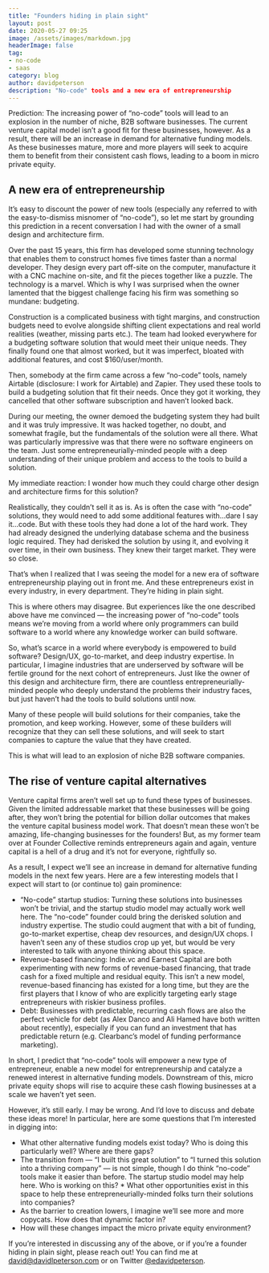 ```yaml
---
title: "Founders hiding in plain sight"
layout: post
date: 2020-05-27 09:25
image: /assets/images/markdown.jpg
headerImage: false
tag:
- no-code
- saas
category: blog
author: davidpeterson
description: "No-code" tools and a new era of entrepreneurship
---
```


Prediction: The increasing power of “no-code” tools will lead to an explosion in the number of niche, B2B software businesses. The current venture capital model isn’t a good fit for these businesses, however. As a result, there will be an increase in demand for alternative funding models. As these businesses mature, more and more players will seek to acquire them to benefit from their consistent cash flows, leading to a boom in micro private equity.

## A new era of entrepreneurship

It’s easy to discount the power of new tools (especially any referred to with the easy-to-dismiss misnomer of “no-code”), so let me start by grounding this prediction in a recent conversation I had with the owner of a small design and architecture firm.

Over the past 15 years, this firm has developed some stunning technology that enables them to construct homes five times faster than a normal developer. They design every part off-site on the computer, manufacture it with a CNC machine on-site, and fit the pieces together like a puzzle. The technology is a marvel.
Which is why I was surprised when the owner lamented that the biggest challenge facing his firm was something so mundane: budgeting.

Construction is a complicated business with tight margins, and construction budgets need to evolve alongside shifting client expectations and real world realities (weather, missing parts etc.). The team had looked everywhere for a budgeting software solution that would meet their unique needs. They finally found one that almost worked, but it was imperfect, bloated with additional features, and cost $160/user/month.

Then, somebody at the firm came across a few “no-code” tools, namely Airtable (disclosure: I work for Airtable) and Zapier. They used these tools to build a budgeting solution that fit their needs. Once they got it working, they cancelled that other software subscription and haven’t looked back.

During our meeting, the owner demoed the budgeting system they had built and it was truly impressive. It was hacked together, no doubt, and somewhat fragile, but the fundamentals of the solution were all there. What was particularly impressive was that there were no software engineers on the team. Just some entrepreneurially-minded people with a deep understanding of their unique problem and access to the tools to build a solution.

My immediate reaction: I wonder how much they could charge other design and architecture firms for this solution?

Realistically, they couldn’t sell it as is. As is often the case with “no-code” solutions, they would need to add some additional features with…dare I say it…code. But with these tools they had done a lot of the hard work. They had already designed the underlying database schema and the business logic required. They had derisked the solution by using it, and evolving it over time, in their own business. They knew their target market. They were so close.

That’s when I realized that I was seeing the model for a new era of software entrepreneurship playing out in front me. And these entrepreneurs exist in every industry, in every department. They’re hiding in plain sight.

This is where others may disagree. But experiences like the one described above have me convinced — the increasing power of “no-code” tools means we’re moving from a world where only programmers can build software to a world where any knowledge worker can build software.

So, what’s scarce in a world where everybody is empowered to build software? Design/UX, go-to-market, and deep industry expertise. In particular, I imagine industries that are underserved by software will be fertile ground for the next cohort of entrepreneurs. Just like the owner of this design and architecture firm, there are countless entrepreneurially-minded people who deeply understand the problems their industry faces, but just haven’t had the tools to build solutions until now.

Many of these people will build solutions for their companies, take the promotion, and keep working. However, some of these builders will recognize that they can sell these solutions, and will seek to start companies to capture the value that they have created.

This is what will lead to an explosion of niche B2B software companies.

## The rise of venture capital alternatives

Venture capital firms aren’t well set up to fund these types of businesses. Given the limited addressable market that these businesses will be going after, they won’t bring the potential for billion dollar outcomes that makes the venture capital business model work. That doesn’t mean these won’t be amazing, life-changing businesses for the founders! But, as my former team over at Founder Collective reminds entrepreneurs again and again, venture capital is a hell of a drug and it’s not for everyone, rightfully so.

As a result, I expect we’ll see an increase in demand for alternative funding models in the next few years. Here are a few interesting models that I expect will start to (or continue to) gain prominence:

* “No-code” startup studios: Turning these solutions into businesses won’t be trivial, and the startup studio model may actually work well here. The “no-code” founder could bring the derisked solution and industry expertise. The studio could augment that with a bit of funding, go-to-market expertise, cheap dev resources, and design/UX chops. I haven’t seen any of these studios crop up yet, but would be very interested to talk with anyone thinking about this space.
* Revenue-based financing: Indie.vc and Earnest Capital are both experimenting with new forms of revenue-based financing, that trade cash for a fixed multiple and residual equity. This isn’t a new model, revenue-based financing has existed for a long time, but they are the first players that I know of who are explicitly targeting early stage entrepreneurs with riskier business profiles.
* Debt: Businesses with predictable, recurring cash flows are also the perfect vehicle for debt (as Alex Danco and Ali Hamed have both written about recently), especially if you can fund an investment that has predictable return (e.g. Clearbanc’s model of funding performance marketing).

In short, I predict that “no-code” tools will empower a new type of entrepreneur, enable a new model for entrepreneurship and catalyze a renewed interest in alternative funding models. Downstream of this, micro private equity shops will rise to acquire these cash flowing businesses at a scale we haven’t yet seen.

However, it’s still early. I may be wrong. And I’d love to discuss and debate these ideas more! In particular, here are some questions that I’m interested in digging into:

* What other alternative funding models exist today? Who is doing this particularly well? Where are there gaps?
* The transition from — “I built this great solution” to “I turned this solution into a thriving company” — is not simple, though I do think “no-code” tools make it easier than before. The startup studio model may help here. Who is working on this? * What other opportunities exist in this space to help these entrepreneurially-minded folks turn their solutions into companies?
* As the barrier to creation lowers, I imagine we’ll see more and more copycats. How does that dynamic factor in?
* How will these changes impact the micro private equity environment?

If you’re interested in discussing any of the above, or if you’re a founder hiding in plain sight, please reach out! You can find me at david@davidlpeterson.com or on Twitter [@edavidpeterson](https://www.twitter.com/edavidpeterson).
